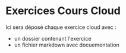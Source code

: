 # Exercices Cours Cloud

Ici sera déposé chaque exercice cloud avec :
- un dossier contenant l'exercice
- un fichier markdown avec docuementation
